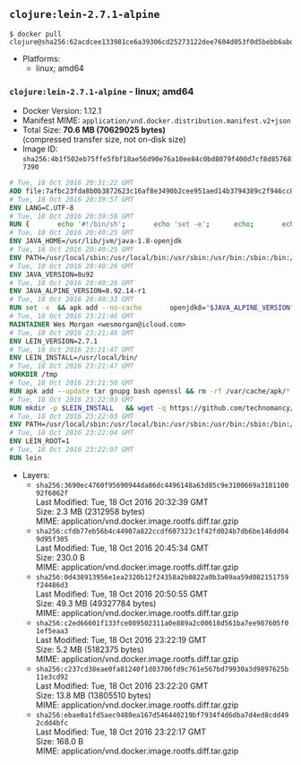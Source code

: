 ## `clojure:lein-2.7.1-alpine`

```console
$ docker pull clojure@sha256:62acdcee133981ce6a39306cd25273122dee7604d053f0d5bebb6abda73a4e4d
```

-	Platforms:
	-	linux; amd64

### `clojure:lein-2.7.1-alpine` - linux; amd64

-	Docker Version: 1.12.1
-	Manifest MIME: `application/vnd.docker.distribution.manifest.v2+json`
-	Total Size: **70.6 MB (70629025 bytes)**  
	(compressed transfer size, not on-disk size)
-	Image ID: `sha256:4b1f502eb75ffe5fbf18ae56d90e76a10ee84c0bd8079f400d7cf8d857687390`

```dockerfile
# Tue, 18 Oct 2016 20:31:22 GMT
ADD file:7afbc23fda8b0b3872623c16af8e3490b2cee951aed14b3794389c2f946cc8c7 in / 
# Tue, 18 Oct 2016 20:39:57 GMT
ENV LANG=C.UTF-8
# Tue, 18 Oct 2016 20:39:58 GMT
RUN { 		echo '#!/bin/sh'; 		echo 'set -e'; 		echo; 		echo 'dirname "$(dirname "$(readlink -f "$(which javac || which java)")")"'; 	} > /usr/local/bin/docker-java-home 	&& chmod +x /usr/local/bin/docker-java-home
# Tue, 18 Oct 2016 20:40:25 GMT
ENV JAVA_HOME=/usr/lib/jvm/java-1.8-openjdk
# Tue, 18 Oct 2016 20:40:25 GMT
ENV PATH=/usr/local/sbin:/usr/local/bin:/usr/sbin:/usr/bin:/sbin:/bin:/usr/lib/jvm/java-1.8-openjdk/jre/bin:/usr/lib/jvm/java-1.8-openjdk/bin
# Tue, 18 Oct 2016 20:40:26 GMT
ENV JAVA_VERSION=8u92
# Tue, 18 Oct 2016 20:40:26 GMT
ENV JAVA_ALPINE_VERSION=8.92.14-r1
# Tue, 18 Oct 2016 20:40:33 GMT
RUN set -x 	&& apk add --no-cache 		openjdk8="$JAVA_ALPINE_VERSION" 	&& [ "$JAVA_HOME" = "$(docker-java-home)" ]
# Tue, 18 Oct 2016 23:21:46 GMT
MAINTAINER Wes Morgan <wesmorgan@icloud.com>
# Tue, 18 Oct 2016 23:21:46 GMT
ENV LEIN_VERSION=2.7.1
# Tue, 18 Oct 2016 23:21:47 GMT
ENV LEIN_INSTALL=/usr/local/bin/
# Tue, 18 Oct 2016 23:21:47 GMT
WORKDIR /tmp
# Tue, 18 Oct 2016 23:21:50 GMT
RUN apk add --update tar gnupg bash openssl && rm -rf /var/cache/apk/*
# Tue, 18 Oct 2016 23:22:03 GMT
RUN mkdir -p $LEIN_INSTALL   && wget -q https://github.com/technomancy/leiningen/archive/$LEIN_VERSION.tar.gz   && echo "Comparing archive checksum ..."   && echo "876221e884780c865c2ce5c9aa5675a7cae9f215 *$LEIN_VERSION.tar.gz" | sha1sum -c -   && mkdir ./leiningen   && tar -xzf $LEIN_VERSION.tar.gz  -C ./leiningen/ --strip-components=1   && mv leiningen/bin/lein-pkg $LEIN_INSTALL/lein   && rm -rf $LEIN_VERSION.tar.gz ./leiningen   && chmod 0755 $LEIN_INSTALL/lein   && wget -q https://github.com/technomancy/leiningen/releases/download/$LEIN_VERSION/leiningen-$LEIN_VERSION-standalone.zip   && wget -q https://github.com/technomancy/leiningen/releases/download/$LEIN_VERSION/leiningen-$LEIN_VERSION-standalone.zip.asc   && gpg --keyserver pool.sks-keyservers.net --recv-key 2E708FB2FCECA07FF8184E275A92E04305696D78   && echo "Verifying Jar file signature ..."   && gpg --verify leiningen-$LEIN_VERSION-standalone.zip.asc   && rm leiningen-$LEIN_VERSION-standalone.zip.asc   && mkdir -p /usr/share/java   && mv leiningen-$LEIN_VERSION-standalone.zip /usr/share/java/leiningen-$LEIN_VERSION-standalone.jar
# Tue, 18 Oct 2016 23:22:03 GMT
ENV PATH=/usr/local/sbin:/usr/local/bin:/usr/sbin:/usr/bin:/sbin:/bin:/usr/lib/jvm/java-1.8-openjdk/jre/bin:/usr/lib/jvm/java-1.8-openjdk/bin:/usr/local/bin/
# Tue, 18 Oct 2016 23:22:04 GMT
ENV LEIN_ROOT=1
# Tue, 18 Oct 2016 23:22:07 GMT
RUN lein
```

-	Layers:
	-	`sha256:3690ec4760f95690944da86dc4496148a63d85c9e3100669a318110092f6862f`  
		Last Modified: Tue, 18 Oct 2016 20:32:39 GMT  
		Size: 2.3 MB (2312958 bytes)  
		MIME: application/vnd.docker.image.rootfs.diff.tar.gzip
	-	`sha256:cfdb77eb56b4c44907a822ccdf607323c1f42fd024b7db6be146dd049d95f305`  
		Last Modified: Tue, 18 Oct 2016 20:45:34 GMT  
		Size: 230.0 B  
		MIME: application/vnd.docker.image.rootfs.diff.tar.gzip
	-	`sha256:0d438913956e1ea2320b12f24358a2b0822a0b3a09aa59d082151759f24486d3`  
		Last Modified: Tue, 18 Oct 2016 20:50:55 GMT  
		Size: 49.3 MB (49327784 bytes)  
		MIME: application/vnd.docker.image.rootfs.diff.tar.gzip
	-	`sha256:c2ed66601f133fce089502311a0e889a2c00618d561ba7ee987605f01ef5eaa3`  
		Last Modified: Tue, 18 Oct 2016 23:22:19 GMT  
		Size: 5.2 MB (5182375 bytes)  
		MIME: application/vnd.docker.image.rootfs.diff.tar.gzip
	-	`sha256:c237cd38eae0fa81240f1d03706fd9c761e567bd79930a3d9897625b11e3cd92`  
		Last Modified: Tue, 18 Oct 2016 23:22:20 GMT  
		Size: 13.8 MB (13805510 bytes)  
		MIME: application/vnd.docker.image.rootfs.diff.tar.gzip
	-	`sha256:ebae0a1fd5aec9480ea167d546440219bf7934f4d6dba7d4ed8cdd492cdd4bfc`  
		Last Modified: Tue, 18 Oct 2016 23:22:17 GMT  
		Size: 168.0 B  
		MIME: application/vnd.docker.image.rootfs.diff.tar.gzip
